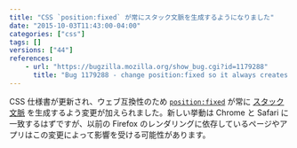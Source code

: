 ```yaml
---
title: "CSS `position:fixed` が常にスタック文脈を生成するようになりました"
date: "2015-10-03T11:43:00-04:00"
categories: ["css"]
tags: []
versions: ["44"]
references:
    - url: "https://bugzilla.mozilla.org/show_bug.cgi?id=1179288"
      title: "Bug 1179288 - change position:fixed so it always creates a stacking context"
---
```

CSS 仕様書が更新され、ウェブ互換性のため [`position:fixed`](https://developer.mozilla.org/docs/Web/CSS/position#Fixed_positioning) が常に [スタック文脈](https://developer.mozilla.org/docs/Web/CSS/CSS_Positioning/Understanding_z_index/The_stacking_context) を生成するよう変更が加えられました。新しい挙動は Chrome と Safari に一致するはずですが、以前の Firefox のレンダリングに依存しているページやアプリはこの変更によって影響を受ける可能性があります。
